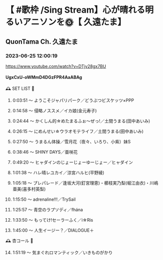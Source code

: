 # 【 #歌枠 /Sing Stream】心が晴れる明るいアニソンを🌞【 久遠たま】

## QuonTama Ch. 久遠たま

### 2023-06-25 12:00:19

https://www.youtube.com/watch?v=DTjv28gx7BU

#### UgxCxU-oWMmD4DGzFPR4AaABAg

🕰 SET LIST 🥀



01. 0:03:51 ～ ようこそジャパリパーク／どうぶつビスケッツ×PPP



02. 0:14:58 ～ 侵略ノススメ／イカ娘(金元寿子)



03. 0:24:44 ～ かくしん的☆めたまるふぉ〜ぜっ!／土間うまる(田中あいみ)



04. 0:26:15 ～ にめんせい☆ウラオモテライフ／土間うまる(田中あいみ)



05. 0:27:50 ～ うまるん体操／雪月花（夜々、いろり、小紫）妹S



06. 0:38:46 ～ SHINY DAYS／亜咲花



07. 0:49:20 ～ ヒャダインのじょーじょーゆーじょー／ヒャダイン



08. 1:01:38 ～ ハレ晴レユカイ／涼宮ハルヒ(平野綾)



09. 1:05:18 ～ プレパレード／逢坂大河(釘宮理恵)・櫛枝実乃梨(堀江由衣)・川嶋亜美(喜多村英梨)



10. 1:15:50 ～ adrenaline!!!／TrySail



11. 1:25:57 ～ 青空のラプソディ／fhána



12. 1:33:50 ～ もってけ!セーラーふく／i☆Ris



13. 1:45:00 ～ 人生イージー？／DIALOGUE＋



🕰 杏コール 🥀



14. 1:51:19 ～ 気まぐれロマンティック／いきものがかり

